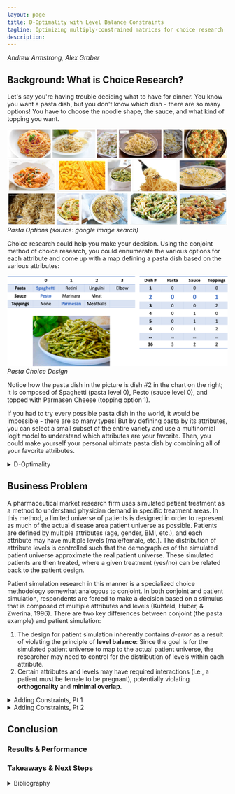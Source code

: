 ```yaml
---
layout: page
title: D-Optimality with Level Balance Constraints
tagline: Optimizing multiply-constrained matrices for choice research
description:
---
```

*Andrew Armstrong, Alex Graber*

## Background: What is Choice Research?

Let's say you're having trouble deciding what to have for dinner.  You know you want a pasta dish, but you don't know which dish - there are so many options!  You have to choose the noodle shape, the sauce, and what kind of topping you want.  


![Pasta](/assets/Picture1.png)  
*Pasta Options (source: google image search)*  


Choice research could help you make your decision.  Using the conjoint method of choice research, you could ennumerate the various options for each attribute and come up with a map defining a pasta dish based on the various attributes:


![Pasta Design](/assets/Picture2.png)  
*Pasta Choice Design*  


Notice how the pasta dish in the picture is dish #2 in the chart on the right; it is composed of Spaghetti (pasta level 0), Pesto (sauce level 0), and topped with Parmasen Cheese (topping option 1).  


If you had to try every possible pasta dish in the world, it would be impossible - there are so many types!  But by defining pasta by its attributes, you can select a small subset of the entire variety and use a multinomial logit model to understand which attributes are your favorite.  Then, you could make yourself your personal ultimate pasta dish by combining all of your favorite attributes.  




<details><summary>D-Optimality</summary>
  <div markdown = "1">

## D-Optimality
The pasta story is a simplistic example of choice research, but it should give you the intuition for why choice research is important, and how you can use a smaller portion of all possible options to associate value or importance with attribute levels.  This raises a key question: *How can you identify the best subset to use that maximizes the information gained from the research?*

It is clear that when the number of attributes and levels grow beyond a small set, presenting the full design (full factorial) becomes a challenge due to both the number of combinations required and the amount of burden placed on the respondent.  Fractional factorial designs, then, seek to allow the research to eke as much data out of the analysis as possible but use a much more limited subset of stimuli – but how do we know what the best (i.e., most efficient) fractional factorial design is?


Much research has been done on the topic of identifying efficient experimental designs (Hauser & Rao, 2002).  The current standard used to identify ‘efficient design’ is D-error – the geometric mean of the eigenvalues of the covariance matrix (D-efficiency is the inverse of D-error) (Kuhfeld, Huber, & Zwerina, 1996). Thus, the goal of an efficient design is to minimize D-error (therefore maximizing D-efficiency).  


D-efficient designs satisfy four principles (Kuhfeld, Huber, & Zwerina, 1996):
* **Orthogonality** is satisfied when the levels of each attribute vary independently of one another.  
* **Level balance** is satisfied when the levels of each attribute appear with equal frequency. 
* **Minimal overlap** is satisfied when the alternatives within each choice set have nonoverlapping attribute levels.  
* **Utility balance** is satisfied when the utilities of alternatives within choice sets are the same.


The standard method to identify an efficient design is to use one of any variant of the **Fedorov Algorithm** which, given a starting design, recursively makes exchange(s) that reduce D-error until some convergence criteria is met.  This method is susceptible to local minima; it may be necessary to run multiple iterations of the Fedorov Algorithm with different random starting designs to find the most efficient design (Kuhfeld, Huber, & Zwerina, 1996).

  </div>
</details>




## Business Problem

A pharmaceutical market research firm uses simulated patient treatment as a method to understand physician demand in specific treatment areas.  In this method, a limited universe of patients is designed in order to represent as much of the actual disease area patient universe as possible.  Patients are defined by multiple attributes (age, gender, BMI, etc.), and each attribute may have multiple levels (male/female, etc.).  The distribution of attribute levels is controlled such that the demographics of the simulated patient universe approximate the real patient universe.  These simulated patients are then treated, where a given treatment (yes/no) can be related back to the patient design.


Patient simulation research in this manner is a specialized choice methodology somewhat analogous to conjoint.  In both conjoint and patient simulation, respondents are forced to make a decision based on a stimulus that is composed of multiple attributes and levels (Kuhfeld, Huber, & Zwerina, 1996).  There are two key differences between conjoint (the pasta example) and patient simulation:
1. The design for patient simulation inherently contains *d-error* as a result of violating the principle of **level balance**:  Since the goal is for the simulated patient universe to map to the actual patient universe, the researcher may need to control for the distribution of levels within each attribute.  
2. Certain attributes and levels may have required interactions (i.e., a patient must be female to be pregnant), potentially violating **orthogonality** and **minimal overlap**.  




<details><summary>Adding Constraints, Pt 1</summary>
  <div markdown = "1">
    
## Adding Constraints, Pt 1
### Toy Problem 

As a toy problem, let us consider a patient universe in which patients are defined by:
![Picture 3](/assets/Picture3.png)


Expanding out all possibilities into the entire candidate set, this would be 3\*3\*2\*3 = 54 unique patient profiles.  Given respondent time is expensive, and high respondent burden decreases quality of results, we seek to reduce time-in-survey by creating a fractional-factorial design of 8 unique patient profiles.  As we want to extract as much data from the exercise as possible, the 8-profile fractional-factorial design must be as efficient as possible.


Practically speaking, the number of attributes is limited to no more than 25, each with at most 5 levels due to the complexity of the simulation, limited respondent pool, and limited number of experiments possible per respondent.  Thus, at most, the candidate set contains $$ 5 ^ { 25 } $$ (approx. $$ 3 \times 10 ^ { 17 } $$) possibilities – and will generally be significantly smaller as not all 25 attributes are used and most contain fewer than 5 levels.  However, the worst-case scenario requires approximately $$ 2 \times 10 ^ { 10 } $$ gigabytes to merely store the candidate set.  The combinatorics problem explains why stochastic search algorithms such as simulated annealing or genetic algorithms are frequently used instead of an exhaustive search against a complete candidate set.  




### Model Definition

Our goal is to maximize the weighted d-optimality of the design matrix, penalized for missing distributions and impossible variable interactions, and subject to the distributions of each attribute’s levels and interactions, where each attribute’s level is represented by a binary variable.

Objective Function (Wanida Limmun, 2012): 

$$ 
\text { maximize } f ( X ) = 100 \frac { \operatorname { Det } \left( X ^ { T } X \right) ^ { 1 / p } } { N } - \lambda \sum \left| \delta _ { \text { distribution } } \right| - \lambda ^ { 2 } \sum \left| \delta _ { \text {interaction} } \right|
$$ 

where $$ N $$ is the number of observations, $$ \delta $$ are vectors of relaxation variables, and $$ X $$ is the design matrix:

$$  
\left[ \begin{array} { c c c } { A _ { 1 } } & { G _ { 1 } } & { B _ { 1 } } \\ { \vdots } & { \vdots } & { \vdots } \\ { A _ { N } } & { G _ { N } } & { B _ { N } } \end{array} \right]
$$  

With decision variables $$ A, B, G $$ representing attributes:  

$$\qquad$$ Age:  $$ A _ { i } , \quad A \in \{ 0,1,2 \} , i = 1 , \ldots , n $$ *(i.e., the age group classification for each patient i)*
    
$$\qquad$$ Gender: $$ G _ { i } , \quad G \in \{ 0,1 \} , i = 1 , \ldots , n $$ *(i.e., the gender classification for each patient i)*
    
$$\qquad$$ BMI: $$ B _ { i } , \quad B \in \{ 0,1,2 \} , i = 1 , \ldots , n $$ *(i.e., the BMI classification for each patient i)*


For easier constraint formulation, we can use the Dantzig-Wolfe reformulation to rewrite our integer variables where the capital letter represents the binary variable series replacing an integer variable, and the lowercase letter represents the integer set of levels permissible for the given attribute:

$$  
\begin{array} { l l } { A _ { i } = \sum _ { 0 } ^ { z } z Z _ { z } , } & { \text { and } \sum _ { 0 _ { y } } ^ { z } Z _ { z } = 1 , \quad Z _ { z } \in \{ 0,1 \} , z \in \{ 0,1,2 \} } \\ { G _ { i } = \sum _ { 0 } ^ { y } y Y _ { y } , } & { \text { and } \sum _ { w ^ { 0 } } ^ { z } Y _ { y } = 1 , \quad Y _ { y } \in \{ 0,1 \} , y \in \{ 0,1 \} } \\ { B _ { i } = \sum _ { 0 } ^ { w } w W _ { w } , } & { \text { and } \sum _ { 0 } ^ { w ^ { 0 } } W _ { w } = 1 , \quad W _ { w } \in \{ 0,1 \} , w \in \{ 0,1,2 \} } \end{array}
$$  

Subject to:

$$\qquad$$ Age group proportions:

$$
\begin{array} { l } { \frac { \sum Z _ { 0 } } { N } = .25 + \delta _ { Z 0 } } \\ { \frac { \sum Z _ { 1 } } { N } = .5 + \delta _ { Z 1 } } \\ { \frac { \sum Z _ { 2 } } { N } = .25 + \delta _ { Z 1 } } \end{array}
$$

$$\qquad$$ Gender proportions:

$$
\begin{array} { l } { \frac { \sum Y _ { 0 } } { N } = .5 + \delta _ { Y 0 } } \\ { \frac { \sum Y _ { 1 } } { N } = .5 + \delta _ { Y 0 } } \end{array}
$$

$$\qquad$$ BMI proportions:

$$
\begin{array} { l } { \frac { \sum W _ { 0 } } { N } = .25 + \delta _ { W 0 } } \\ { \frac { \sum W _ { 1 } } { N } = .25 + \delta _ { W 1 } } \\ { \frac { \sum W _ { 2 } } { N } = .5 + \delta _ { W 2 } } \end{array}
$$

$$\qquad$$ Binary constraints: $$ W , Y , Z \in \{ 0,1 \} $$

$$\qquad$$ Interaction slacks: While not specified in the toy problem, it is entirely possible that we may have interactions specified in the design (i.e., men cannot be pregnant).  In these cases, the slacks are the count of the impossible interactions.  We will penalize these interaction slacks twice because they are more costly to the design than a missed distribution. 




### Constrained D-Optimality

For our discrete-choice design, the information matrix of an *n*-point design is 

$$
\mathrm { M } = X _ { n } ^ { T } X _ { n } 
$$

where $$ X $$ is an $$ n \times p $$ design matrix. Use 

$$ 
d \left( x _ { i } \right) = x _ { i } ^ { T } \left( \mathrm { X } _ { n } ^ { T } \mathrm { X } _ { n } \right) ^ { - 1 } x _ { i } 
$$ 

as variance estimator, where $$ \mathcal { X } _ { i } $$ represents a row. See (Labadi, 2015; Triefenback, 2008) for more details regarding optimality theory.  

To perform a sequential switch, a ‘delta function’ is defined that allows a less expensive update to the objective function value through the determinant of the information matrix as well as a variance estimator for the swap (Triefenback, 2008):

$$
\begin{array} { l } { \Delta \left( x _ { i } , x _ { j } \right) = d \left( x _ { j } \right) - \left[ d \left( x _ { i } \right) d \left( x _ { j } \right) - d \left( x _ { i } , x _ { j } \right) ^ { 2 } \right] - d \left( x _ { i } \right) } \\ { \operatorname { det } \left( X _ { n e w } ^ { T } X _ { n e w } \right) = \operatorname { det } \left( X _ { o l d } ^ { T } X _ { o l d } \right) * \left( 1 + \Delta \left( x _ { i } , x _ { j } \right) \right) } \end{array} \\ d \left( x _ { i } , x _ { j } \right) = x _ { i } ^ { T } \left( \mathrm { X } _ { n } ^ { T } \mathrm { X } _ { n } \right) ^ { - 1 } x _ { j } = x _ { j } ^ { T } \left( \mathrm { X } _ { n } ^ { T } \mathrm { X } _ { n } \right) ^ { - 1 } x _ { i }
$$  

In order to update our objective function at each iteration, we use the value $$ 1 + \Delta $$ as the ratio between the new and old objective function value. This allows us to pick out row swaps at each iteration that maximize the increase in the objective function. However, we must alter this ratio if we want to penalize the slacks on our proportions in our objective function, while picking out rows that both maximize the increase in the objective function minimize this penalty:

$$
\begin{array} { c } { \operatorname { det } \left( X _ { n e w } ^ { T } X _ { n e w } \right) - \lambda \sum \delta _ { n e w } = \operatorname { det } \left( X _ { o l d } ^ { T } X _ { o l d } \right) * \left( 1 + \Delta \left( x _ { i } , x _ { j } \right) \right) - \lambda \sum \delta _ { n e w } } \\ { p _ { n e w } = \lambda \sum \delta _ { n e w } , p _ { o l d } = \lambda \sum \delta _ { o l d } } \end{array} \\ \operatorname { det } \left( X _ { n e w } ^ { T } X _ { n e w } \right) - p _ { n e w } = \operatorname { det } \left( X _ { o l d } ^ { T } X _ { o l d } \right) * \left( 1 + \Delta \left( x _ { i } , x _ { j } \right) \right) - p _ { n e w } \\ \operatorname { det } \left( X _ { o l d } ^ { T } X _ { o l d } \right) - \lambda \sum \delta _ { o l d } = \operatorname { det } \left( X _ { o l d } ^ { T } X _ { o l d } \right) - p _ { o l d } \\ 
\frac { \operatorname { det } \left( X _ { n e w } ^ { T } X _ { n e w } \right) - p _ { n e w } } { \operatorname { det } \left( X _ { \text {old} } ^ { T } X _ { \text {old} } \right) - p _ { \text {old} } } = \frac { \operatorname { det } \left( X _ { \text {old} } ^ { T } X _ { o l d } \right) * \left( 1 + \Delta \left( x _ { i } , x _ { j } \right) \right) - p _ { \text {new} } } { \operatorname { det } \left( X _ { \text {old} } ^ { T } X _ { \text {old} } \right) - p _ { \text {old} } }
$$

Therefore, we can define a new update criterion:

$$
\begin{array} { c } { \Delta _ { p } \left( x _ { i } , x _ { j } \right) = \frac { \operatorname { det } \left( X _ { o l d } ^ { T } X _ { o l d } \right) * \left( 1 + \Delta \left( x _ { i } , x _ { j } \right) \right) - p _ { n e w } } { \operatorname { det } \left( X _ { o l d } ^ { T } X _ { o l d } \right) - p _ { o l d } } - 1 } \\ { \operatorname { det } \left( X _ { n e w } ^ { T } X _ { n e w } \right) - p _ { n e w } = \left( \operatorname { det } \left( X _ { o l d } ^ { T } X _ { o l d } \right) - p _ { o l d } \right) * \left( 1 + \Delta _ { p } \left( x _ { i } , x _ { j } \right) \right) } \end{array}
$$

This criterion allows us to figure out the row swap that maximizes our objective function, given that the slacks are penalized. It also allows us to terminate the algorithm as the improvement $$ \Delta _ { p } $$ converges to zero, i.e. the marginal improvement of another swap becomes trivial.




### Modified Fedorov Algorithm

We have implemented a modified Fedorov Algorithm (Labadi, 2015; Triefenback, 2008) that considers the slack of distribution constraints (step 4) when performing the iterative state search:
1. Calculate the candidate set, the set of all theoretically possible combinations.  Because of the possibility of explosive growth with combinatorics, this will not always be feasible.
2. Generate an initial n-point design (an arbitrary design with a nonsingular information matrix) that generally obeys distribution constraints
3. Compute $$ M,  M  ^ { \top } $$, and the determinant of $$ M $$
4. Perform an exhaustive search across the design matrix $$ X $$ and the entire candidate set, using the delta function and $$ \Delta _ { p } \left( \mathbf { x } _ { i } \mathbf { x } _ { j } \right) $$ to identify the pair of points that maximally improve D-optimality, penalizing the slack from the distribution constraints. Perform the swap.
5. If efficiency metric is sufficiently close to optimal (or improvement from variance estimator is sufficiently small), stop.  If the iteration limit is reached, stop. Set $$ i = i + 1 $$ and return to step 3

<details><summary>Fedorov Code</summary>
  <div markdown = "1">
	  
```
### NOTE: custom Fedorov Design Class is used.  See https://github.com/ahgraber/Fedorov for full code package
#-- Objective functions -----------------------------------------------------------
doptimality <- function(dm, design, lambda=0) {
  # calculates doptimality of design (and optionally penalizes distribution constraints)
  # params:
  # dm: DesignMatrix object containing attribute & constraint information
  # design: design matrix where columns are attributes and rows are patients
  # lambda: weight to penalize constraints.  lambda=0 means no distribution constraints
  # returns: d-efficiency metric
  
  # calculate slacks for the design
  dm$X <- design
  dm$update_slacks()

  objective <- (100 * det( t(design)%*%design )^(1/ncol(design)))/ nrow(design)
  # objective <- det( t(design)%*%design ) / nrow(design)
  penalty <- lambda*( sum(abs(unlist(dm$dslacks))) + lambda*(sum(abs(unlist(dm$islacks)))) )
  # this double-penalizes islacks b/c we really don't want impossible interactions
  return(objective - penalty)
}

#-- Helper functions -----------------------------------------------------------
# d <- function(D, row) {
#   # function to calculate variance estimator
#   # params:
#   # D: current design matrix
#   # row: row to evaluate wrt. design
#   estimator <- row %*% solve( t(D)%*%D ) %*% t(row)
#   return(estimator)
# }

var_est <- function(D,i_row,j_row) {
  # variance estimator for swapping rows
  # params:
  # D: current design matrix
  # i_row: leaving row
  # j_row: entering row
  
  # attempting protection from singular matrix inversions
  X <- tryCatch( 
    { solve( t(D)%*%D ) },
    finally={ MASS::ginv( t(D)%*%D )  }
  )    
  est <- j_row %*% X %*% i_row
  return(est)
  # return(j %*% solve( t(as.matrix(D))%*%as.matrix(D) ) %*% t(as.matrix(i)))
}

penalty <- function(dm, X, lambda) {
  # penatly calculator
  # params:
  # dm: DesignMatrix object with attributes and constraints
  # X: design matrix
  # lambda: penalty for slacks
  # returns: penalty
  
  # calculate slacks for the current design
  dm$update_slacks()
  
  penalty <- lambda*( sum(abs(unlist(dm$dslacks))) + lambda*(sum(abs(unlist(dm$islacks)))) )
  return(penalty)
}

delta_var <- function(D, i, j, lambda) {
  # variance estimator for swapping rows
  # params:
  # D: current design matrix
  # i: leaving row
  # j: entering row
  # lambda: penalty for slacks
  # returns: variance estimator
  
  est <- var_est(D,j,j) - ( var_est(D,j,j)*var_est(D,i,i)-var_est(D,i,j)^2 ) - var_est(D,i,i)
  return(est)
}

update_obj <- function(D, i, j_row, lambda, det, dvar) {
  # calculates the % increase in the objective function for the row swap
  # params:
  # D: current design matrix
  # i: leaving row *index*
  # j: entering row
  # lambda: penalty for slacks
  # det: determinant
  # dvar: delta variance estimator
  # returns: updated doptimality metric
  
  # calculate penalties
  old_p <- penalty(dm, D, lambda)
  i_row <- D[i,]
  dm$del_row(i)
  dm$add_row(j_row)
  dm$update_slacks()
  new_p <- penalty(dm, dm$X, lambda)
  
  # revert dm$X
  dm$X <- D 
  return( (det*(1+dvar)-new_p) / (det-old_p) - 1 )
}

#-- Fedorov --------------------------
fedorov <- function(dm, candidate_set, n, lambda=0) {
  # fedorov algorithm find d-optimal design
  # params:
    # dm: Design Matrix object
    # candidate_set: matrix of all possible combinations of attributes
    # n: number of rows
    # lambda: weight for slack penalties
  # returns: optimal design
  
  # set inital values of algorithm
  iter <- 1
  obj_delta_best <- .0001
  det <- as.numeric(determinant(t(dm$X)%*%dm$X)$modulus)
  
  # iterate until the improvement in D-optimality is minimal or 100 iterations is reached
  while ((obj_delta_best > 10e-6) && (iter < 100)) {

    i_best <- NULL
    j_best <- NULL
    obj_delta_best <- 0
    
    for (i in 1:n) {                      # iterate through rows in design matrix
      for (j in 1:nrow(candidate_set)) {  # iterate through rows in candidate set
        
        dvar <- NULL
        obj_delta <- NULL    

        # calculate the potential improvement in D-optimality by replacing the
        # current row in the design with the current row in the candidate set
        dvar <- delta_var(dm$X, dm$X[i,], candidate_set[j,])
        # delta <- delta_var(dm$X, t(dm$X[i,]), as.matrix(candidate_set[j,]))
        obj_delta <- update_obj(dm$X, i, candidate_set[j,], lambda, det, dvar)

        # if that is greater than the best candidate so far, make it the new best pair
        if (obj_delta > obj_delta_best) {
          obj_delta_best <- obj_delta
          dvar_best <- dvar
          i_best <- i
          j_best <- j
          print(paste(paste("iteration", iter, sep=" "), obj_delta_best, dvar_best, sep=" | "))
        } else {
          next
        }
      } # end for j
    } # end for i

    ### updates
    if (is.null(i_best)) {
      # no better swaps found
      break
    } else {
      # perform swap
      dm$del_row(i_best)
      dm$add_row(candidate_set[j_best,])
      dm$update_slacks()
      
      # update the determinate following the swap
      det <- det*(1+dvar_best)
      
      iter <- iter+1
    }
    
  } # end while
  
  if (iter == 100) {
    print("Algorithm stopped due to reaching iteration limit")
  } else {
    print(paste("Convergence achieved in ",iter," iterations"))
  }
  return(dm$X)
} # end fedorov
```
  </div>
</details>

### Parallelized

We attempted to then parallelize the modified Fedorov Algorithm as it has ‘embarrassingly parallel’ tasks in the exhaustive search.  In step 4 above, it should be possible to calculate $$ \Delta _ { p } \left( \mathbf { x } _ { i } \mathbf { x } _ { j } \right) $$ in parallel.  Our R implementation fails, seemingly due to a bug in the doParallel or foreach libraries that prevent passing a reference class object to the parallel environment.  While the parallel infrastructure may require too much overhead to outperform the non-parallel version for the toy problem (especially given that we must store $$ \Delta _ { p } \left( \mathbf { x } _ { i } \mathbf { x } _ { j } \right) $$ for each pair and sort the final list), we believe that as the problem size grows, the effects of parallelizing would show significant runtime improvements.




#### MFA Results

Running the modified Fedorov Algorithm for our toy problem on a top-of-the-line computer requires approximately 25 seconds per 100 iterations.  With lambda > 0, It becomes evident that oscillation is present, and the toy problem stops due to reaching the iteration limit, not due to convergence.  Additionally, the d-optimality of the resulting design (35.3) actually makes the design worse compared to the initial, randomly-generated design (53.1). 


![Picture5](/assets/Picture5.png)


With lambda = 0 (no penalty; normal Fedorov Algorithm), the algorithm converges in 10 iterations over 2 seconds and demonstrates a significant improvement in d-optimality (131.0) over the original random design (53.9).


![Picture6](/assets/Picture6.png)


Both storage and runtime requirements limit the utility of this algorithm.  For large problems, it is infeasible to store the entirety of the candidate set; even if storage were possible, exhaustively iterating across $$ 3 \times 10 ^ { 17 } $$ possibilities (as defined in our worst-case scenario) would require more time than any user is likely to be willing to spend.

	
### Genetic Algorithm

Given the infeasibilities associated with running a discrete, exhaustive search on large candidate sets, we have also implemented a genetic algorithm to perform a stochastic search (Wanida Limmun, 2012):

1. Generate the initial herd of size *population* – a list of randomly generated designs
2. Calculate the d-optimality of each.  Preserve some number of elites.
3. Breed random pairs of the non-elite stock (i.e., generate 2 new designs with random 50% from each parent).
4. Randomly mutate cells within the children.
5. Recombine the herd and assess the fitness (d-optimality) of each.  Cull the poor performers, keeping only *population*.
6. Identify the most fit of the new generation; compare fitness to best from prior generation.  If fitness increase is sufficiently large, increment the number of generations and go back to step 2.  Otherwise stop.  If the maximum number of generations is reached, stop.

Steps 2, 3, 4, and 5 are all ‘embarrassingly parallel’, so it is possible to implement a parallelized genetic algorithm to allow faster traversal of the search space or larger populations and more generations.

<details><summary>Fedorov Code</summary>
  <div markdown = "1">
	  
```
### NOTE: custom Fedorov Design Class is used.  See https://github.com/ahgraber/Fedorov for full code package
#-- Objective functions -----------------------------------------------------------
doptimality <- function(dm, design, lambda=0) {
  # calculates doptimality of design (and optionally penalizes distribution constraints)
  # params:
  # dm: DesignMatrix object containing attribute & constraint information
  # design: design matrix where columns are attributes and rows are patients
  # lambda: weight to penalize constraints.  lambda=0 means no distribution constraints
  # returns: d-efficiency metric
  
  # calculate slacks for the design
  dm$X <- design
  dm$update_slacks()
  
  objective <- (100 * det( t(design)%*%design )^(1/ncol(design)))/ nrow(design)
  # objective <- det( t(design)%*%design ) / nrow(design)
  penalty <- lambda*( sum(abs(unlist(dm$dslacks))) + lambda*(sum(abs(unlist(dm$islacks)))) )
  # this double-penalizes islacks b/c we really don't want impossible interactions
  return(objective - penalty)
}

#-- supporting functions ---------------------------------------
breed <- function(X, Y){
  # breeding function for genetic algorithm; approx 50/50 mix of parents
  # params:
    # X: design matrix (parent 1)
    # Y: design matrix (parent 2)
  # returns:
    # list(A,B) where A,B are child matrices of X,Y
  
  if (nrow(X) != nrow(Y)) {stop('Parents do not have equivalent rows')}
  if (ncol(X) != ncol(Y)) {stop('Parents do not have equivalent columns')}
  
  probsA <- runif(nrow(X),0,1)
  ax <- X[probsA > .5,]  # chromosomes from parent X
  ay <- Y[probsA <= .5,] # chromosomes from parent Y
  A <- rbind(ax,ay)

  probsB <- runif(nrow(X),0,1)
  bx <- X[probsB > .5,]  # chromosomes from parent X
  by <- Y[probsB <= .5,] # chromosomes from parent Y
  B <- rbind(bx,by)
  
  return(list(A,B))
} # end breed
mutate <- function(dm, X, alpha) {
  # mutation function for genetic algorithm
  # params:
    # dm: Design Matrix object
    # X: design matrix (chromosome to be mutated)
    # alpha: num 0-1 indicating likelihood for mutation (lower increases mutation)
  # returns: mutated matrix X
  
  for (i in 1:nrow(X)){
    # test whether to mutate row
    if (runif(1,0,1) >= alpha) { 
      for (j in 1:ncol(X)) {
        # test whether to mutate cell
        if (runif(1,0,1) >= alpha) {
          # pick new value from permissible levels of attribute column
          X[i,j] <- sample(c(1:dm$levels[j]-1),1)
        } # end if j
      } # end for j
    } # end if i
  } # end for i
  
  return(X)
} # end mutate
cull <- function(elite, stock, children, pop, dir) {
  # function to reduce population back down to pop
  # params:
    # elite: list of elite design matrices to be preserved
    # stock: list of non-elite parents design matrices
    # children: list of new design matrices
    # pop: int, population size to achieve
  # returns: list (length pop) of best design matrices
  
  # combine stock and child lists
  fill <- append(stock,children) 
  fill <- sorter(fill, dir)
  
  # find number of herd to fill after elites are kept
  nfill <- pop-length(elite) 
  
  # generate new herd with elites and best of rest
  herd <- append(elite, head(fill, nfill))

  return(sorter(herd, dir))
} # end cull
sorter <- function(herd, dir) {
  # function to sort the herd based on objective function
  # params:
  # herd: list of (dval, matrix) tuples to be sorted
  # dir: direction to sort
  # returns: sorted herd
  
  if (dir=="min") {
    # value <- sapply(herd, function(x) x[[1]])
    # herd[order(value, decreasing=T)]
    return(herd[order(sapply(herd, function(x) x[[1]]), decreasing=F)])
  } else if (dir=="max") {
    # value <- sapply(herd, function(x) x[[1]])
    # herd[order(value, decreasing=T)]
    return(herd[order(sapply(herd, function(x) x[[1]]), decreasing=T)])
  } else {
    stop("Direction for objective function not defined")
  }
} # end sorter

# genetic algorithm
gen_alg <- function(dm, pop, gens, test, lambda=0) {
  # genetic algorithm to find d-optimal design
  # params:
    # dm: Design Matrix object
    # pop: population size
    # gens: int, maximum number of generations
    # test: objective function to use
  # returns: optimal design
  
  if (pop < 16){ stop('Suggested population minimum of 16') }
  if (gens < 100){ stop('Suggested generation minimum of 100') }
  
  if (test=="doptimality"){
    objfun <- doptimality
    dir <- "max"
  } else if (test=="sumfisherz") {
    objfun <- sumfisherz
    dir <- "min"
  } else {
    stop("Test value not in c('doptimality','sumfisherz')")
  }

  alpha <- 0.4 # probability threshold; lower increases variation/mutation

  ### create herd (list of (dval, matrix) tuples)
  herd <- list()
  for (p in 1:pop) {
    dm$generate()
    herd[[p]] <- list(objfun(dm, dm$X, lambda), dm$X)
  }
  herd <- sorter(herd, dir)
  top <- herd[[1]]
  
  ### pick elite designs to leave unchanged/unculled
  if (pop < 32) { 
    nelite <- 2 
  } else { 
    nelite <- 4
  }
  
  g <- 1  # initialize iterator
  converge <- 0 # initialize convergence criteria counter
  while ((g < gens) && (converge < log2(gens))) {
    # stop if reach maximum generations OR 
    # if difference between top designs remains small for some number of generations
          
    if ((pop %% 2) != 0) { nelite <- nelite-1} # adjust for odd population
    elite <- head(herd, nelite)
    stock <- tail(herd, -nelite)
    
    ### breed randomized pairs
    x <- sample(c(1:length(stock)))
    y <- sample(c(1:length(stock)))
    children <- list()
    for (i in 1:length(stock)) { 
      if (x[i] != y[i]) { # no self-replication
        if (runif(1,0,1) >= alpha){
          # if test passed, breed & save children
          kids <- breed(stock[[ x[i] ]][[2]],stock[[ y[i] ]][[2]]) 
          children[[length(children)+1]] <- kids[[1]]
          children[[length(children)+1]] <- kids[[2]]
        }
      }
    } # end for i (breed)
    
    ### mutation
    for (j in 1:length(children)) { 
      if (runif(1,0,1) >= alpha) {
        # if test passed, mutate child
        children[[j]] <- mutate(dm, children[[j]], alpha)
      }
    } # end for j (mutate)

    ### assess fitness
    for (k in 1:length(children)) {
      children[[k]] <- list(objfun(dm, children[[k]], lambda), children[[k]])
    }
    
    ### cull
    herd <- cull(elite, herd, children, pop, dir)

    ### updates
    g <- g+1
    if (dir == "max") {
      if ((herd[[1]][[1]]-top[[1]]) < 10e-6 ) {
        # maximizing, so change should be positive
        # if the change in objval (new - old) 0 and small pos number, system is converging
          # smallest possible change is 0 (i.e., same best design) b/c preserving elites
        # if converging, count as a converge step to potentially break out of while loop
        converge <- converge+1
      } else {
        # if not a converge step, reset converge coutner to 0
        converge <- 0
      }
    } else if (dir == "min") {
      if ((herd[[1]][[1]]-top[[1]]) > -10e-6 ) {
        # minimizing, so change should be negative
        # if the change in objval (new - old) small neg number and 0, system is converging
          # largest possible change is 0 (i.e., same best design) b/c preserving elites
        # if converging, count as a converge step to potentially break out of while loop
        converge <- converge+1
      } else {
        # if not a converge step, reset converge coutner to 0
        converge <- 0
      }
    }

    top <- herd[[1]]
  } # end while
  
  print(paste("Convergence achieved in ",g," iterations"))
  return(herd[[1]])
} # end gen_alg

```

  </div>
</details>

#### GA Results

These algorithms outperform our implementations of the modified Fedorov Algorithms.  With lambda=1, our genetic algorithm converges in 22 iterations taking 1.1 seconds to a solution with d-optimality 131 (significantly better than the Fedorov Algorithm, and close to the Fedorov Algorithm’s optimal solution with lambda=0).


![Picture7](/assets/Picture7.png)


With lambda=0 (no penalty), the genetic algorithm converged in an equivalent 22 iterations over 1.1 seconds to a solution with d-optimality 131, matching the Fedorov Algorithm’s performance in a fraction of the time.


![Picture8](/assets/Picture8.png)


The parallelized genetic algorithm finds the same solutions but takes approximately 6 times longer due to the overhead of parallelization.  With a larger problem, this overhead becomes negligible and parallelization becomes an asset.  


![Picture9](/assets/Picture9.png)

  </div>
</details>

<details><summary>Adding Constraints, Pt 2</summary>
  <div markdown = "1">
    
## Adding Constraints, Pt 2
### Full Problem

As mentioned previously, the number of attributes in the full problem is generally limited to no more than 25, each with at most 5 levels due to the complexity of the simulation, limited respondent pool, and limited number of experiments possible per respondent.  For a Type 2 Diabetes study, we might define patients with 16 attributes, each containing between 2-4 levels: 


![Picture4](/assets/Picture4.png)


Among the attributes are a Type 2 Diabetes diagnosis (yes or no) and a given patient’s A1C levels (normal, moderate, high, or very high).  As T2D diagnosis and A1C are linked, we have the following interaction constraints: (1) Patients with normal A1C cannot have T2D, and (2) Patients with very high A1C must have T2D.


The candidate set for this problem has 30,233,088 different combinations.  As before, we seek to reduce time-in-survey by creating a fractional-factorial design, this time consisting of 50 unique patient profiles.  The 50-profile fractional-factorial design must be as efficient as possible.




### Model Definition

$$
\text { maximize } f ( X ) = 100 \frac { \operatorname { Det } \left( X ^ { T } X \right) ^ { 1 / p } } { N } - \lambda \sum \left| \delta _ { \text { distribution } } \right| - \lambda ^ { 2 } \sum \left| \delta _ { \text {interaction} } \right|
$$

where $$ N $$ is the number of observations, $$ \delta $$ are vectors of relaxation variables, and $$ X $$ is the design matrix consisting of $$ A ^ { j } $$ attributes:

$$
\left[ \begin{array} { c c c } { A _ { 1 } ^ { 1 } } & { \dots } & { A _ { 1 } ^ { 16 } } \\ { \vdots } & { \ddots } & { \vdots } \\ { A _ { N } ^ { 1 } } & { \dots } & { A _ { N } ^ { 16 } } \end{array} \right]
$$

With decision variables $$ A ^ { 1 \ldots 16 } $$ representing attributes:

$$\qquad$$ Age:  $$ A _ { i } ^ { 1 }, \quad A \in \{ 0,1,2 \} , i = 1 , \ldots , n $$  
$$\qquad$$ Gender:  $$ A _ { i } ^ { 2 }, \quad A \in \{ 0,1 \} , i = 1 , \ldots , n $$  
$$\qquad$$ Race:  $$ A _ { i } ^ { 3 }, \quad A \in \{ 0,1,2,3 \} , i = 1 , \ldots , n $$  
$$\qquad$$ BMI:  $$ A _ { i } ^ { 4 }, \quad A \in \{ 0,1,2 \} , i = 1 , \ldots , n $$  
$$\qquad$$ T2D:  $$ A _ { i } ^ { 5 }, \quad A \in \{ 0,1 \} , i = 1 , \ldots , n $$  
$$\qquad$$ Stroke:  $$ A _ { i } ^ { 6 }, \quad A \in \{ 0,1 \} , i = 1 , \ldots , n $$  
$$\qquad$$ Heart:  $$ A _ { i } ^ { 7 }, \quad A \in \{ 0,1,2 \} , i = 1 , \ldots , n $$  
$$\qquad$$ LDL:  $$ A _ { i } ^ { 8 }, \quad A \in \{ 0,1,2 \} , i = 1 , \ldots , n $$  
$$\qquad$$ BP:  $$ A _ { i } ^ { 9 }, \quad A \in \{ 0,1,2 \} , i = 1 , \ldots , n $$  
$$\qquad$$ A1C:  $$ A _ { i } ^ { 10 }, \quad A \in \{ 0,1,2,3 \} , i = 1 , \ldots , n $$  
$$\qquad$$ Renal:  $$ A _ { i } ^ { 11 }, \quad A \in \{ 0,1,2 \} , i = 1 , \ldots , n $$  
$$\qquad$$ Creatine:  $$ A _ { i } ^ { 12 }, \quad A \in \{ 0,1,2 \} , i = 1 , \ldots , n $$  
$$\qquad$$ UACR:  $$ A _ { i } ^ { 13 }, \quad A \in \{ 0,1,2 \} , i = 1 , \ldots , n $$  
$$\qquad$$ Tx:  $$ A _ { i } ^ { 14 }, \quad A \in \{ 0,1,2,3 \} , i = 1 , \ldots , n $$  
$$\qquad$$ Heart Hist:  $$ A _ { i } ^ { 15 }, \quad A \in \{ 0,1,2 \} , i = 1 , \ldots , n $$  
$$\qquad$$ Smoker:  $$ A _ { i } ^ { 16 }, \quad A \in \{ 0,1,2 \} , i = 1 , \ldots , n $$  

Again using the Dantzig-Wolfe reformulation to rewrite our integer variables,  $$ Z $$ represents the binary variable series replacing an integer variable, and $$ k $$ represents the integer set of levels permissible for the given attribute:

$$
A _ { i } ^ { j } = \sum _ { 0 } ^ { k _ { j } } k Z _ { k } ^ { j } , \quad \text { and } \quad \sum _ { 0 } ^ { k _ { j } } Z _ { k } ^ { j } = 1 , \quad Z _ { k } ^ { j } \in \{ 0,1 \} , k ^ { j } \in A ^ { j }
$$  

Subject to:

$$\qquad$$ Age group proportions (example) :

$$
\begin{aligned} \frac { \Sigma z _ { 0 } ^ { 1 } } { N } & = .25 + \delta _ { d } ^ { A 0 } \\ \frac { \sum Z _ { 1 } ^ { 1 } } { N } & = .5 + \delta _ { d } ^ { A 1 } \\ \frac { \sum Z _ { 2 } ^ { 1 } } { N } & = 25 + \delta _ { d } ^ { A 2 } \end{aligned}
$$

$$\qquad$$ Interaction constraints (T2D diagnosis and A1C level):

$$
\begin{array} { l } { Z _ { 0 } ^ { 5 } + Z _ { 3 } ^ { 10 } = 1 + \delta _ { i } ^ { 1 } } \\ { Z _ { 1 } ^ { 5 } + Z _ { 0 } ^ { 10 } = 1 + \delta _ { i } ^ { 2 } } \end{array}
$$





  </div>
</details>



    
## Conclusion
### Results & Performance

### Takeaways & Next Steps


<details><summary>Bibliography</summary>
  <div markdown = "1">
    
## Bibliography

1. Hauser, J., & Rao, V. (2002, September). Conjoint Analysis, Related Modeling, and Applications. In IN MARKET RESEARCH AND MODELING: PROGRESS AND PROSPECTS: A TRIBUTE. Kluwer Academic Publishers.
2.  Kuhfeld, W., Huber, J., & Zwerina, K. (1996, September). A General Method for Constructing Efficient Choice Designs. Retrieved October 2018, from https://faculty.fuqua.duke.edu/~jch8/bio/Papers/Zwerina%20Kuhfeld%20Huber.pdf
3. Labadi, L. A. (2015, February). Some Refinements on Fedorov’s Algorithms for Constructing D-optimal Designs. Brazilian Journal of Probability and Statistics, 29, 53-70.
4. Triefenback, F. (2008). Design of Experiments: The D-Optimal Approach and Its Implementation As a Computer Algorithm. Umeå University, Department of Computing Science.
5. Warren F. Kuhfeld. (2001, January). Multinomial Logit, Discrete Choice Modeling. Retrieved October 2018, from https://www.stat.auckland.ac.nz/~balemi/Choice.pdf

  </div>
</details>
